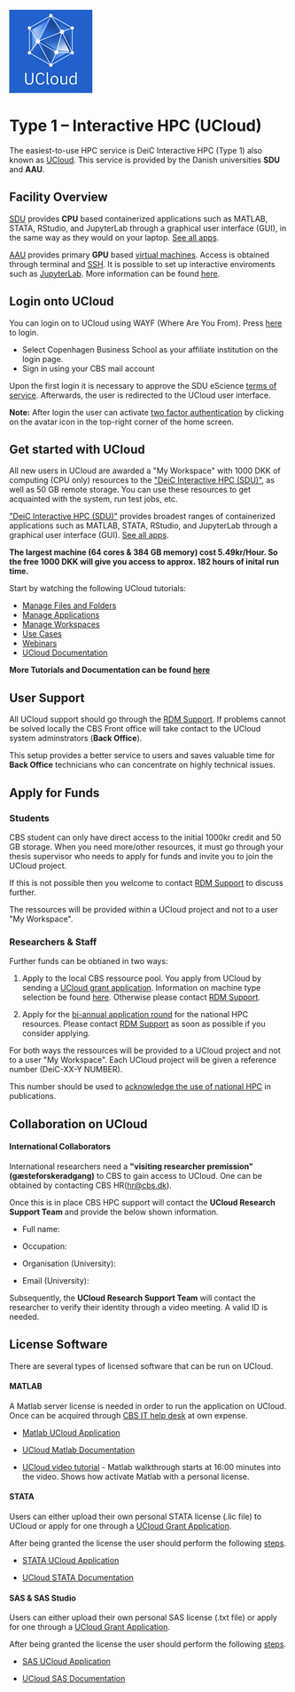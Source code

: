 [![UCloud](/HPC_Facilities/images/hpc_ucloud.png)](https://cloud.sdu.dk/app/login) 

# Type 1 – Interactive HPC (UCloud)

The easiest-to-use HPC service is DeiC Interactive HPC (Type 1) also known as [UCloud](https://cloud.sdu.dk/). This service is provided by the Danish universities **SDU** and **AAU**.

## Facility Overview

[SDU](https://cloud.sdu.dk/app/providers/detailed/ucloud) provides **CPU** based containerized applications such as MATLAB, STATA, RStudio, and JupyterLab through a graphical user interface (GUI), in the same way as they would on your laptop. [See all apps](https://docs.cloud.sdu.dk/Apps/type.html). 

[AAU](https://cloud.sdu.dk/app/providers/detailed/aau) provides primary **GPU** based [virtual machines](https://cloud.sdu.dk/app/applications/search?q=Virtual%20Machines). Access is obtained through terminal and [SSH](https://github.com/CBS-HPC/Tutorials/blob/main/VMs/README.md). It is possible to set up interactive enviroments such as [JupyterLab](https://hpc.ruc.dk/blog/tutorials/setting-up-jupyternotebook-with-gpus-on-aau/). More information can be found [here](/HPC_Facilities/docs/MachineType/).

## Login onto UCloud

You can login on to UCloud using WAYF (Where Are You From). Press [here](https://cloud.sdu.dk/app/login) to login.

- Select Copenhagen Business School as your affiliate institution on the login page. 
- Sign in using your CBS mail account

Upon the first login it is necessary to approve the SDU eScience [terms of service](https://legal.cloud.sdu.dk). Afterwards, the user is redirected to the UCloud user interface.

**Note:** After login the user can activate [two factor authentication](https://docs.cloud.sdu.dk/guide/navigation-topbar.html#two-factor-authentication) by clicking on the avatar icon in the top-right corner of the home screen.

## Get started with UCloud
All new users in UCloud are awarded a "My Workspace" with 1000 DKK of computing (CPU only) resources to the ["DeiC Interactive HPC (SDU)"](https://cloud.sdu.dk/app/providers/detailed/ucloud), as well as 50 GB remote storage. You can use these resources to get acquainted with the system, run test jobs, etc. 

["DeiC Interactive HPC (SDU)"](https://cloud.sdu.dk/app/providers/detailed/ucloud) provides broadest ranges of containerized applications such as MATLAB, STATA, RStudio, and JupyterLab through a graphical user interface (GUI). [See all apps](https://docs.cloud.sdu.dk/Apps/type.html).

**The largest machine (64 cores & 384 GB memory) cost 5.49kr/Hour. So the free 1000 DKK will give you access to approx. 182 hours of inital run time.**

Start by watching the following UCloud tutorials:

- [Manage Files and Folders](https://docs.cloud.sdu.dk/tutorials/tutorial1.html)
- [Manage Applications](https://docs.cloud.sdu.dk/tutorials/tutorial2.html)
- [Manage Workspaces](https://docs.cloud.sdu.dk/tutorials/tutorial1.html)
- [Use Cases](https://docs.cloud.sdu.dk/hands-on/use-cases.html)
- [Webinars](https://docs.cloud.sdu.dk/hands-on/webinars.html)
- [UCloud Documentation](https://docs.cloud.sdu.dk/index.html)

**More Tutorials and Documentation can be found [here](https://github.com/CBS-HPC/Tutorials)**

## User Support

All UCloud support should go through the [RDM Support](/Contact/). If problems cannot be solved locally the CBS Front office will take contact to the UCloud system adminstrators (**Back Office**). 

This setup provides a better service to users and saves valuable time for **Back Office** technicians who can concentrate on highly technical issues.

## Apply for Funds

### Students
CBS student can only have direct access to the initial 1000kr credit and 50 GB storage. When you need more/other resources, it must go through your thesis supervisor who needs to apply for funds and invite you to join the UCloud project. 

If this is not possible then you welcome to contact [RDM Support](/Contact/) to discuss further.

The ressources will be provided within a UCloud project and not to a user "My Workspace".

### Researchers & Staff

Further funds can be obtianed in two ways: 

1. Apply to the local CBS ressource pool. You apply from UCloud by sending a [UCloud grant application](/HPC_Facilities/docs/GrantApp/). Information on machine type selection be found [here](/HPC_Facilities/docs/MachineType/). Otherwise please contact [RDM Support](/Contact/).

2. Apply for the [bi-annual application round](https://www.deic.dk/en/supercomputing/Apply-for-HPC-resources) for the national HPC resources. Please contact [RDM Support](/Contact/) as soon as possible if you consider applying.

For both ways the ressources will be provided to a UCloud project and not to a user "My Workspace". Each UCloud project will be given a reference number (DeiC-XX-Y NUMBER).

This number should be used to [acknowledge the use of national HPC](https://www.deic.dk/en/Supercomputing/Instructions-and-Guides/Remember-to-acknowledge-the-use-of-national-hpc) in publications.

## Collaboration on UCloud

#### International Collaborators
International researchers need a **"visiting researcher premission"(gæsteforskeradgang)** to CBS to gain access to UCloud. One can be obtained by contacting CBS HR(hr@cbs.dk).

Once this is in place CBS HPC support will contact the **UCloud Research Support Team** and provide the below shown information. 

- Full name:

- Occupation:

- Organisation (University):

- Email (University):

Subsequently, the **UCloud Research Support Team** will contact the researcher to verify their identity through a video meeting. A valid ID is needed. 

## License Software
There are several types of licensed software that can be run on UCloud. 

#### MATLAB

A Matlab server license is needed in order to run the application on UCloud. Once can be acquired through [CBS IT help desk](https://helpdesk.cbs.dk/Login/Login?ReturnUrl=%2f) at own expense.

- [Matlab UCloud Application](https://cloud.sdu.dk/app/jobs/create?app=matlab&version=r2022b-2)

- [UCloud Matlab Documentation](https://docs.cloud.sdu.dk/Apps/matlab.html?highlight=license)

- [UCloud video tutorial](https://www.youtube.com/watch?v=fZw7OwiPfTw) - Matlab walkthrough starts at 16:00 minutes into the video. Shows how activate Matlab with a personal license.

#### STATA

Users can either upload their own personal STATA license (.lic file) to UCloud or apply for one through a [UCloud Grant Application](/HPC_Facilities/docs/GrantApp/).

After being granted the license the user should perform the following [steps](/HPC_Facilities/docs/License/). 

- [STATA UCloud Application](https://cloud.sdu.dk/app/jobs/create?app=stata&version=17)

- [UCloud STATA Documentation](https://docs.cloud.sdu.dk/Apps/stata.html?highlight=license)


#### SAS & SAS Studio

Users can either upload their own personal SAS license (.txt file) or apply for one through a [UCloud Grant Application](/HPC_Facilities/docs/GrantApp/).

After being granted the license the user should perform the following [steps](/HPC_Facilities/docs/License/). 

- [SAS UCloud Application](https://cloud.sdu.dk/app/applications/search?q=Sas)

- [UCloud SAS Documentation](https://docs.cloud.sdu.dk/search.html?q=SAS&check_keywords=yes&area=default#)
